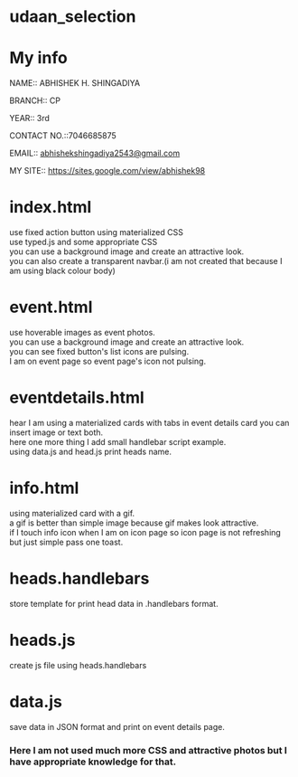 # udaan_selection

# My info
 NAME:: ABHISHEK H. SHINGADIYA
 
 BRANCH:: CP
 
 YEAR:: 3rd
 
 CONTACT NO.::7046685875
 
 EMAIL:: abhishekshingadiya2543@gmail.com
 
  MY SITE:: https://sites.google.com/view/abhishek98


# index.html
   use fixed action button using materialized CSS</br>
   use typed.js and some appropriate CSS</br> 
   you can use a background image and create an attractive look.</br>
   you can also create a transparent navbar.(i am not created that because I am using black colour body)</br>


# event.html
  use hoverable images as event photos.</br>
  you can use a background image and create an attractive look.</br>
  you can see fixed button's list icons are pulsing.</br>
  I am on event page so event page's icon not pulsing.</br>


# eventdetails.html
  hear I am using a materialized cards with tabs in event details card you can insert image or text both.</br>
  here one more thing I add small handlebar script example.</br>
  using data.js and head.js print heads name.</br>


# info.html
  using materialized card with a gif.</br>
  a gif is better than simple image because gif makes look attractive.</br>
  if I touch info icon when I am on icon page so icon page is not refreshing but just simple pass one toast.</br>


# heads.handlebars
  store template for print head data in .handlebars format.</br>


# heads.js
  create js file using heads.handlebars</br>


# data.js
  save data in JSON format and print on event details page.</br>


### Here I am not used much more CSS and attractive photos but I have appropriate knowledge for that.

